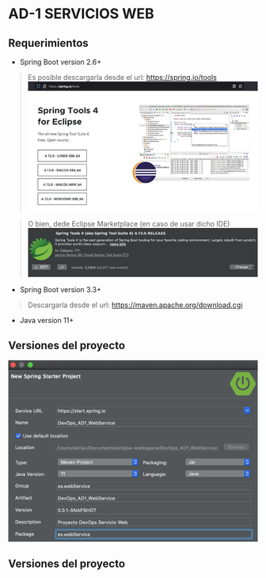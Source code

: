 # AD-1 SERVICIOS WEB

## Requerimientos

- Spring Boot version 2.6+

> Es posible descargarla desde el url: https://spring.io/tools
> ![img-spring1](https://github.com/bokdelajungla/DevOps_AD1_ServiciosWeb/blob/adri/DevOps_AD1_WebService/imgs/spring_install1.png)

> O bien, dede Eclipse Marketplace (en caso de usar dicho IDE)
> ![img-spring2](https://github.com/bokdelajungla/DevOps_AD1_ServiciosWeb/blob/adri/DevOps_AD1_WebService/imgs/spring_install2.png)

- Spring Boot version 3.3+
> Descargarla desde el url: https://maven.apache.org/download.cgi

- Java version 11+

## Versiones del proyecto

![img-spring2](https://github.com/bokdelajungla/DevOps_AD1_ServiciosWeb/blob/adri/DevOps_AD1_WebService/imgs/versions.png)

## Versiones del proyecto
